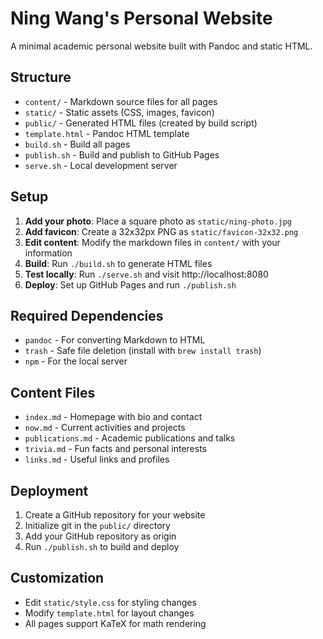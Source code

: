 # Ning Wang's Personal Website

A minimal academic personal website built with Pandoc and static HTML.

## Structure

- `content/` - Markdown source files for all pages
- `static/` - Static assets (CSS, images, favicon)
- `public/` - Generated HTML files (created by build script)
- `template.html` - Pandoc HTML template
- `build.sh` - Build all pages
- `publish.sh` - Build and publish to GitHub Pages
- `serve.sh` - Local development server

## Setup

1. **Add your photo**: Place a square photo as `static/ning-photo.jpg`
2. **Add favicon**: Create a 32x32px PNG as `static/favicon-32x32.png`
3. **Edit content**: Modify the markdown files in `content/` with your information
4. **Build**: Run `./build.sh` to generate HTML files
5. **Test locally**: Run `./serve.sh` and visit http://localhost:8080
6. **Deploy**: Set up GitHub Pages and run `./publish.sh`

## Required Dependencies

- `pandoc` - For converting Markdown to HTML
- `trash` - Safe file deletion (install with `brew install trash`)
- `npm` - For the local server

## Content Files

- `index.md` - Homepage with bio and contact
- `now.md` - Current activities and projects
- `publications.md` - Academic publications and talks
- `trivia.md` - Fun facts and personal interests
- `links.md` - Useful links and profiles

## Deployment

1. Create a GitHub repository for your website
2. Initialize git in the `public/` directory
3. Add your GitHub repository as origin
4. Run `./publish.sh` to build and deploy

## Customization

- Edit `static/style.css` for styling changes
- Modify `template.html` for layout changes
- All pages support KaTeX for math rendering